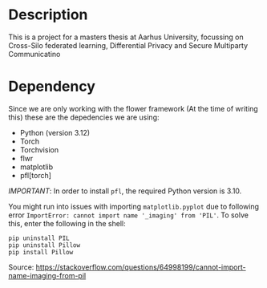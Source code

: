 # Description
This is a project for a masters thesis at Aarhus University, focussing on Cross-Silo federated learning, Differential Privacy and Secure Multiparty Communicatino

# Dependency
Since we are only working with the flower framework (At the time of writing this) these are the depedencies we are using:
- Python (version 3.12)
- Torch
- Torchvision
- flwr
- matplotlib
- pfl[torch]

*IMPORTANT*: In order to install `pfl`, the required Python version is 3.10.

You might run into issues with importing `matplotlib.pyplot` due to following error `ImportError: cannot import name '_imaging' from 'PIL'`. To solve this, enter the following in the shell:
```
pip uninstall PIL
pip uninstall Pillow
pip install Pillow
```
Source: https://stackoverflow.com/questions/64998199/cannot-import-name-imaging-from-pil